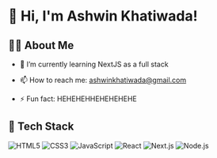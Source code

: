# 👋 Hi, I'm Ashwin Khatiwada!

## 🧑‍💻 About Me
<!-- 🎓 I’m currently working on **[Your Project Name or Tech Focus]** -->
- 🌱 I’m currently learning NextJS as a full stack

- 📫 How to reach me: ashwinkhatiwada@gmail.com
- ⚡ Fun fact: HEHEHEHHEHEHEHEHE

## 🚀 Tech Stack
![HTML5](https://img.shields.io/badge/HTML5-E34F26?style=flat-square&logo=html5&logoColor=white)
![CSS3](https://img.shields.io/badge/CSS3-1572B6?style=flat-square&logo=css3&logoColor=white)
![JavaScript](https://img.shields.io/badge/JavaScript-F7DF1E?style=flat-square&logo=javascript&logoColor=black)
![React](https://img.shields.io/badge/React-61DAFB?style=flat-square&logo=react&logoColor=black)
![Next.js](https://img.shields.io/badge/Next.js-000000?style=flat-square&logo=nextdotjs&logoColor=white)
![Node.js](https://img.shields.io/badge/Node.js-339933?style=flat-square&logo=nodedotjs&logoColor=white)

<!-- Add or remove badges as needed -->




